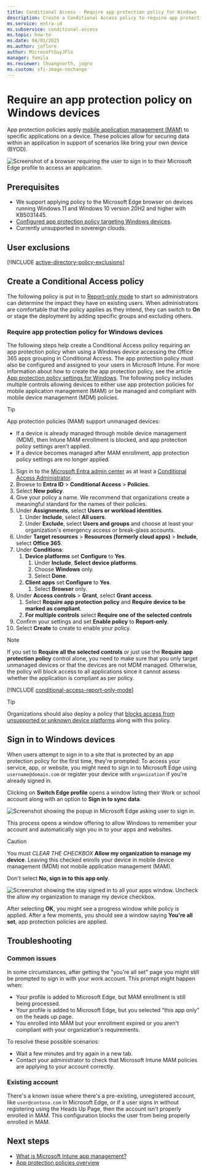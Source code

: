 ```yaml
---
title: Conditional Access - Require app protection policy for Windows
description: Create a Conditional Access policy to require app protection policy for Windows.
ms.service: entra-id
ms.subservice: conditional-access
ms.topic: how-to
ms.date: 04/01/2025
ms.author: joflore
author: MicrosoftGuyJFlo
manager: femila
ms.reviewer: lhuangnorth, jogro
ms.custom: sfi-image-nochange
---
```

# Require an app protection policy on Windows devices

App protection policies apply [mobile application management (MAM)](/mem/intune/apps/app-management#mobile-application-management-mam-basics) to specific applications on a device. These policies allow for securing data within an application in support of scenarios like bring your own device (BYOD).

![Screenshot of a browser requiring the user to sign in to their Microsoft Edge profile to access an application.](./media/policy-all-users-windows-app-protection/browser-sign-in-with-edge-profile.png)

## Prerequisites

- We support applying policy to the Microsoft Edge browser on devices running Windows 11 and Windows 10 version 20H2 and higher with KB5031445.
- [Configured app protection policy targeting Windows devices](/mem/intune/apps/app-protection-policy-settings-windows).
- Currently unsupported in sovereign clouds.

## User exclusions
[!INCLUDE [active-directory-policy-exclusions](~/includes/entra-policy-exclude-user.md)]

## Create a Conditional Access policy

The following policy is put in to [Report-only mode](howto-conditional-access-insights-reporting.md) to start so administrators can determine the impact they have on existing users. When administrators are comfortable that the policy applies as they intend, they can switch to **On** or stage the deployment by adding specific groups and excluding others.

### Require app protection policy for Windows devices

The following steps help create a Conditional Access policy requiring an app protection policy when using a Windows device accessing the Office 365 apps grouping in Conditional Access. The app protection policy must also be configured and assigned to your users in Microsoft Intune. For more information about how to create the app protection policy, see the article [App protection policy settings for Windows](/mem/intune/apps/app-protection-policy-settings-windows). The following policy includes multiple controls allowing devices to either use app protection policies for mobile application management (MAM) or be managed and compliant with mobile device management (MDM) policies.

> [!TIP]
> App protection policies (MAM) support unmanaged devices:
>
> - If a device is already managed through mobile device management (MDM), then Intune MAM enrollment is blocked, and app protection policy settings aren't applied.
> - If a device becomes managed after MAM enrollment, app protection policy settings are no longer applied.

1. Sign in to the [Microsoft Entra admin center](https://entra.microsoft.com) as at least a [Conditional Access Administrator](../role-based-access-control/permissions-reference.md#conditional-access-administrator).
1. Browse to **Entra ID** > **Conditional Access** > **Policies**.
1. Select **New policy**.
1. Give your policy a name. We recommend that organizations create a meaningful standard for the names of their policies.
1. Under **Assignments**, select **Users or workload identities**.
   1. Under **Include**, select **All users**.
   1. Under **Exclude**, select **Users and groups** and choose at least your organization's emergency access or break-glass accounts.
1. Under **Target resources** > **Resources (formerly cloud apps)** > **Include**, select **Office 365**.
1. Under **Conditions**:
   1. **Device platforms** set **Configure** to **Yes**.
      1. Under **Include**, **Select device platforms**.
      1. Choose **Windows** only.
      1. Select **Done**.
   1. **Client apps** set **Configure** to **Yes**.
      1. Select **Browser** only.
1. Under **Access controls** > **Grant**, select **Grant access**.
   1. Select **Require app protection policy** and **Require device to be marked as compliant**.
   1. **For multiple controls** select **Require one of the selected controls**
1. Confirm your settings and set **Enable policy** to **Report-only**.
1. Select **Create** to create to enable your policy.

>[!Note]
>If you set to **Require all the selected controls** or just use the **Require app protection policy** control alone, you need to make sure that you only target unmanaged devices or that the devices are not MDM managed. Otherwise, the policy will block access to all applications since it cannot assess whether the application is compliant as per policy.

[!INCLUDE [conditional-access-report-only-mode](../../includes/conditional-access-report-only-mode.md)]

> [!TIP]
> Organizations should also deploy a policy that [blocks access from unsupported or unknown device platforms](policy-all-users-device-unknown-unsupported.md) along with this policy.

## Sign in to Windows devices

When users attempt to sign in to a site that is protected by an app protection policy for the first time, they're prompted: To access your service, app, or website, you might need to sign in to Microsoft Edge using `username@domain.com` or register your device with `organization` if you're already signed in.

Clicking on **Switch Edge profile** opens a window listing their Work or school account along with an option to **Sign in to sync data**.

   ![Screenshot showing the popup in Microsoft Edge asking user to sign in.](./media/policy-all-users-windows-app-protection/browser-sign-in-continue-with-work-or-school-account.png)

This process opens a window offering to allow Windows to remember your account and automatically sign you in to your apps and websites.

> [!CAUTION]
> You must *CLEAR THE CHECKBOX* **Allow my organization to manage my device**. Leaving this checked enrolls your device in mobile device management (MDM) not mobile application management (MAM).
>
> Don't select **No, sign in to this app only**.

![Screenshot showing the stay signed in to all your apps window. Uncheck the allow my organization to manage my device checkbox.](./media/policy-all-users-windows-app-protection/stay-signed-in-to-all-your-apps.png)

After selecting **OK**, you might see a progress window while policy is applied. After a few moments, you should see a window saying **You're all set**, app protection policies are applied.

## Troubleshooting

### Common issues

In some circumstances, after getting the "you're all set" page you might still be prompted to sign in with your work account. This prompt might happen when:

- Your profile is added to Microsoft Edge, but MAM enrollment is still being processed.
- Your profile is added to Microsoft Edge, but you selected "this app only" on the heads up page.
- You enrolled into MAM but your enrollment expired or you aren't compliant with your organization's requirements.

To resolve these possible scenarios:

- Wait a few minutes and try again in a new tab.
- Contact your administrator to check that Microsoft Intune MAM policies are applying to your account correctly.

### Existing account

There's a known issue where there's a pre-existing, unregistered account, like `user@contoso.com` in Microsoft Edge, or if a user signs in without registering using the Heads Up Page, then the account isn't properly enrolled in MAM. This configuration blocks the user from being properly enrolled in MAM.

## Next steps

- [What is Microsoft Intune app management?](/mem/intune/apps/app-management)
- [App protection policies overview](/mem/intune/apps/app-protection-policy)
